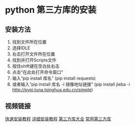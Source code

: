 # python  第三方库的安装

## 安装方法
1. 找到文件所在位置
2. 选择IDLE
3. 右击打开文件所在位置
4. 找到并打开Scripts文件
5. 按住shift键在空白处右击
6. 点击“在此处打开命令窗口”
7. 输入“pip install 库名”
    (pip install requests)
8. 或者输入“pip install 库名 -i 镜像地址链接”
    (pip install jieba -i http://pypi.tuna.tsinghua.edu.cn/simple)


## 视频链接
[快速安装教程](https://www.bilibili.com/video/BV1Je41147R5/?spm_id_from=333.337.search-card.all.click&vd_source=57a5b16412866929b523c40f694de617)
[详细安装教程](https://www.bilibili.com/video/BV18Z4y1H7z8/?spm_id_from=333.337.search-card.all.click&vd_source=57a5b16412866929b523c40f694de617)
[第三方库大全](https://www.bilibili.com/video/BV1Cq4y1d7mX/?spm_id_from=333.337.search-card.all.click&vd_source=57a5b16412866929b523c40f694de617)
[常用第三方库](https://www.bilibili.com/video/BV1hL4y1B7GA/?spm_id_from=333.337.search-card.all.click&vd_source=57a5b16412866929b523c40f694de617)